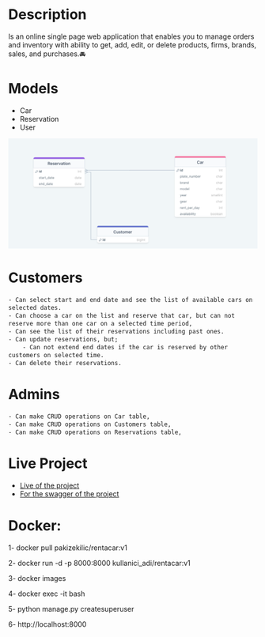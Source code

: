 # Description

<p>Is an online single page web application that enables you to manage orders and inventory with ability to get, add, edit, or delete products, firms, brands, sales, and purchases.🚘</p>

# Models

- Car
- Reservation
- User

![Model](https://github.com/klc-pakize/django_rent_a_car/blob/master/RentACarAppERD.png)

# Customers

    - Can select start and end date and see the list of available cars on selected dates.
    - Can choose a car on the list and reserve that car, but can not reserve more than one car on a selected time period,
    - Can see the list of their reservations including past ones.
    - Can update reservations, but;
        - Can not extend end dates if the car is reserved by other customers on selected time.
    - Can delete their reservations.

# Admins

    - Can make CRUD operations on Car table,
    - Can make CRUD operations on Customers table,
    - Can make CRUD operations on Reservations table,

# Live Project

- <a href="http://klc.pythonanywhere.com/">Live of the project</a>
- <a href="https://klc.pythonanywhere.com/swagger/">For the swagger of the project</a>

# Docker:

<p>1- docker pull pakizekilic/rentacar:v1</p>
<p>2- docker run -d -p 8000:8000 kullanici_adi/rentacar:v1</p>
<p>3- docker images</p>
<p>4- docker exec -it <imaj_id> bash</p>
<p>5- python manage.py createsuperuser</p>
<p>6- http://localhost:8000</p>
